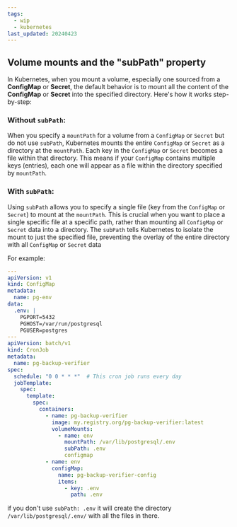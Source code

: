 ```yaml
---
tags:
  - wip
  - kubernetes
last_updated: 20240423
---
```


## Volume mounts and the "subPath" property

In Kubernetes, when you mount a volume, especially one sourced from a
**ConfigMap** or **Secret**, the default behavior is to mount all the content of
the **ConfigMap** or **Secret** into the specified directory. Here's how it
works step-by-step:

### Without `subPath`:
When you specify a `mountPath` for a volume from a `ConfigMap` or `Secret` but
do not use `subPath`, Kubernetes mounts the entire `ConfigMap` or `Secret` as a
directory at the `mountPath`.
Each key in the `ConfigMap` or `Secret` becomes a file within that directory.
This means if your `ConfigMap` contains multiple keys (entries), each one will
appear as a file within the directory specified by `mountPath`.

### With `subPath`:
Using `subPath` allows you to specify a single file (key from the `ConfigMap` or
`Secret`) to mount at the `mountPath`.
This is crucial when you want to place a single specific file at a specific
path, rather than mounting all `ConfigMap` or `Secret` data into a directory.
The `subPath` tells Kubernetes to isolate the mount to just the specified file,
preventing the overlay of the entire directory with all `ConfigMap` or `Secret`
data

For example:

```yaml
---
apiVersion: v1
kind: ConfigMap
metadata:
  name: pg-env
data:
  .env: |
    PGPORT=5432
    PGHOST=/var/run/postgresql
    PGUSER=postgres
---
apiVersion: batch/v1
kind: CronJob
metadata:
  name: pg-backup-verifier
spec:
  schedule: "0 0 * * *"  # This cron job runs every day
  jobTemplate:
    spec:
      template:
        spec:
          containers:
            - name: pg-backup-verifier
              image: my.registry.org/pg-backup-verifier:latest
              volumeMounts:
                - name: env
                  mountPath: /var/lib/postgresql/.env
                  subPath: .env
                  configmap
            - name: env
              configMap:
                name: pg-backup-verifier-config
                items:
                  - key: .env
                    path: .env
```

if you don't use `subPath: .env` it will create the directory
`/var/lib/postgresql/.env/` with all the files in there.